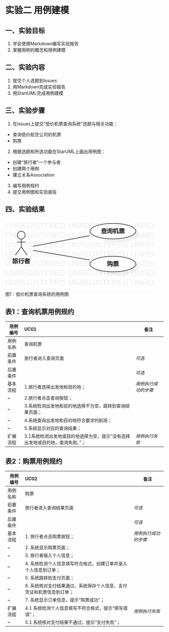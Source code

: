 # 实验二   用例建模
## 一、实验目标

1. 学会使用Markdown编写实验报告  
2. 掌握用例的概念和用例建模

## 二、实验内容
1. 提交个人选题到Issues  
2. 用Markdown完成实验报告  
3. 用StartUML完成用例建模  


## 三、实验步骤  
1. 在issues上提交“低价机票查询系统”选题与相关功能：  
- 查询低价航空公司的机票
- 购票
2. 根据选题和所选功能在StarUML上画出用例图：    
- 创建“旅行者”一个参与者
- 创建两个用例
- 建立关系Association
3. 编写用例规约
4. 提交用例图和实验报告

## 四、实验结果

![用例图](./Lab2_UseCaseDiagram.jpg)  
图1：低价机票查询系统的用例图


## 表1：查询机票用例规约  

用例编号  | UC01 | 备注  
-|:-|-  
用例名称  | 查询机票 |   
前置条件  |  旅行者进入查询页面  | *可选*   
后置条件  |      | *可选*   
基本流程  | 1.旅行者选择出发地和目的地；  |*用例执行成功的步骤*    
~| 2.旅行者点击查询按钮；  |   
~| 3.系统检测出发地和目的地选择不为空，跳转到查询结果页面；  |  
~| 4.系统查询出发地和目的地符合要求的航班；  |  
~| 5.系统显示对应的查询结果；  |  
扩展流程  | 3.1系统检测出发地或目的地选择为空，提示“没有选择出发地或目的地，查询失败。”； |*用例执行失败* 



## 表2：购票用例规约  

用例编号  | UC02 | 备注  
-|:-|-  
用例名称  | 购票 |   
前置条件  |   旅行者进入查询结果页面   | *可选*   
后置条件  |      | *可选*   
基本流程  | 1. 旅行者点击购票按钮；  |*用例执行成功的步骤*    
~| 2. 系统显示购票页面；  | 
~| 3. 旅行者输入个人信息； | 
~| 4. 系统检测个人信息填写符合格式，创建订单并录入个人信息到订单； |  
~| 5. 系统跳转到支付页面； |  
~| 6. 系统核对支付结果通过，系统保存个人信息、支付凭证和机票信息到订单； | 
~| 7. 系统显示订单信息，提示“购票成功”；| 
扩展流程  | 4.1 系统检测个人信息填写不符合格式，提示“填写错误”； |*用例执行失败* 
~| 5.1 系统核对支付结果不通过，提示“支付失败”； |
